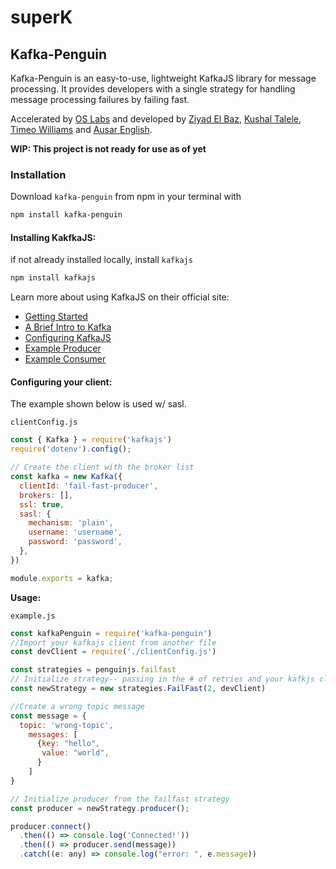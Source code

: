 # superK



## Kafka-Penguin

Kafka-Penguin is an easy-to-use, lightweight KafkaJS library for message processing. It provides developers with a single strategy for handling message processing failures by failing fast.

Accelerated by [OS Labs](https://github.com/oslabs-beta/) and developed by [Ziyad El Baz](https://github.com/zelbaz946), [Kushal Talele](https://github.com/ktrane1), [Timeo Williams](https://github.com/timeowilliams) and [Ausar English](https://github.com/ausarenglish).

**WIP: This project is not ready for use as of yet**

### Installation

Download `kafka-penguin` from npm in your terminal with 

```bash
npm install kafka-penguin
```

#### Installing KakfkaJS:

if not already installed locally, install `kafkajs`

```bash
npm install kafkajs
```

Learn more about using KafkaJS on their official site:

* [Getting Started](https://kafka.js.org/docs/getting-started)
* [A Brief Intro to Kafka](https://kafka.js.org/docs/introduction)
* [Configuring KafkaJS](https://kafka.js.org/docs/configuration)
* [Example Producer](https://kafka.js.org/docs/producer-example)
* [Example Consumer](https://kafka.js.org/docs/consumer-example)

#### Configuring your client:

The example shown below is used w/ sasl. 

`clientConfig.js`

```javascript
const { Kafka } = require('kafkajs')
require('dotenv').config();

// Create the client with the broker list
const kafka = new Kafka({
  clientId: 'fail-fast-producer',
  brokers: [],
  ssl: true,
  sasl: {
    mechanism: 'plain',
    username: 'username',
    password: 'password',
  },
})

module.exports = kafka;
```

**Usage:**

`example.js`

```javascript
const kafkaPenguin = require('kafka-penguin')
//Import your kafkajs client from another file
const devClient = require('./clientConfig.js')

const strategies = penguinjs.failfast
// Initialize strategy-- passing in the # of retries and your kafkjs client
const newStrategy = new strategies.FailFast(2, devClient) 

//Create a wrong topic message 
const message = {
  topic: 'wrong-topic',
    messages: [
      {key: "hello",
       value: "world",
      }
    ]
}

// Initialize producer from the failfast strategy
const producer = newStrategy.producer();

producer.connect()
  .then(() => console.log('Connected!'))
  .then(() => producer.send(message))
  .catch((e: any) => console.log("error: ", e.message))
```





